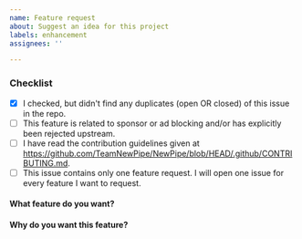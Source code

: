 ```yaml
---
name: Feature request
about: Suggest an idea for this project
labels: enhancement
assignees: ''

---
```

<!-- IF YOU DON'T FILL IN THE TEMPLATE PROPERLY, YOUR ISSUE IS LIABLE TO BE CLOSED. If you are currently unable to do so for any reason, open your issue some other time. We'll wait. -->

<!-- The comments between these brackets won't show up in the submitted issue (as you can see in the Preview tab). -->

### Checklist
<!-- This checklist is COMPULSORY. The first box has been checked for you to show you how it is done. -->

- [x] I checked, but didn't find any duplicates (open OR closed) of this issue in the repo. <!-- Seriously, check. O_O -->
- [ ] This feature is related to sponsor or ad blocking and/or has explicitly been rejected upstream. <!-- This is not the place for stale upstream feature requests. -->
- [ ] I have read the contribution guidelines given at https://github.com/TeamNewPipe/NewPipe/blob/HEAD/.github/CONTRIBUTING.md.
- [ ] This issue contains only one feature request. I will open one issue for every feature I want to request.

#### What feature do you want?
<!-- Explain how you want the app's look or behavior to change to suit your needs. -->


#### Why do you want this feature?
<!-- Describe any problem or limitation you come across while using the app which would be solved by this feature. -->
